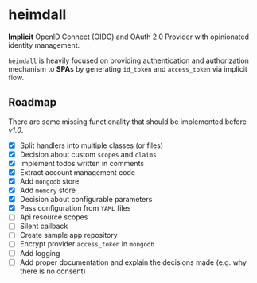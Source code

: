# heimdall

**Implicit** OpenID Connect (OIDC) and OAuth 2.0 Provider with opinionated identity management.

`heimdall` is heavily focused on providing authentication and authorization mechanism to **SPA**s by generating `id_token` and `access_token` via implicit flow.

## Roadmap

There are some missing functionality that should be implemented before *v1.0*.

- [x] Split handlers into multiple classes (or files)
- [x] Decision about custom `scopes` and `claims`
- [x] Implement todos written in comments
- [x] Extract account management code
- [x] Add `mongodb` store
- [x] Add `memory` store
- [x] Decision about configurable parameters
- [x] Pass configuration from `YAML` files
- [ ] Api resource scopes
- [ ] Silent callback
- [ ] Create sample app repository
- [ ] Encrypt provider `access_token` in `mongodb`
- [ ] Add logging
- [ ] Add proper documentation and explain the decisions made (e.g. why there is no consent)
